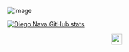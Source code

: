 ![image](https://user-images.githubusercontent.com/25807160/123719249-ac99c100-d846-11eb-92c0-a8c867cf5e47.png)


[![Diego Nava GitHub stats](https://github-readme-stats.vercel.app/api?username=diegonava6&count_private=true&show_icons=true&theme=dark&hide_rank=true&include_all_commits=true&hide=issues,stars,prs)](https://github.com/diegonava6)


<p align="center"> <a href="https://diego-nava.com/"><img src="https://img.shields.io/badge/who_I_am-%2300D7C1FF.svg?&style=for-the-badge&logo=website&logoColor=white" height=25></a></p>
